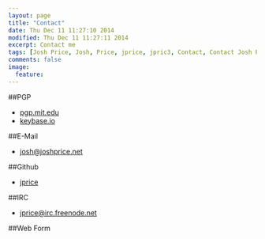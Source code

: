 ```yaml
---
layout: page
title: "Contact"
date: Thu Dec 11 11:27:10 2014 
modified: Thu Dec 11 11:27:11 2014
excerpt: Contact me
tags: [Josh Price, Josh, Price, jprice, jpric3, Contact, Contact Josh Price, Contact jprice]
comments: false
image:
  feature:
---
```


##PGP <span class="fa-key"></span> 

* [pgp.mit.edu](http://pgp.mit.edu/pks/lookup?op=vindex&search=0x80DF27E73C6C3A05)
* [keybase.io](http://keybase.io/jprice)

##E-Mail <span class="fa-envelope"></span>

* [josh@joshprice.net](mailto:josh@joshprice.net)


##Github <span class="fa-github"></span> 

* [jprice](https://www.github.com/jprice)

##IRC <span class="fa-code"></span> 

* [jprice@irc.freenode.net](irc://irc.freenode.net)

##Web Form <span class="fa-envelope"></span> 
<form accept-charset="UTF-8" action="https://formkeep.com/f/9ec3ec9c19d8" method="POST">
  <input type="hidden" name="utf8" value="✓">